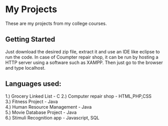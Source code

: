 # My Projects

These are my projects from my college courses. 

## Getting Started

Just download the desired zip file, extract it and use an IDE like eclipse to run the code. In case of Coumpter repair shop, it can be run by hosting a HTTP server using a software such as XAMPP. Then just go to the browser and type localhost.

## Languages used:

1.) Grocery Linked List - C
2.) Computer repair shop - HTML,PHP,CSS  
3.) Fitness Project - Java  
4.) Human Resource Management - Java  
5.) Movie Database Project - Java  
6.) Stimuli Recognition app - Javascript, SQL
